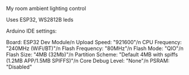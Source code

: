 My room ambient lighting control

Uses ESP32, WS2812B leds

Arduino IDE settings:

Board: ESP32 Dev Module/n
Upload Speed: "921600"/n
CPU Frequency: "240MHz (WiFi/BT)"/n
Flash Frequency: "80MHz"/n
Flash Mode: "QIO"/n
Flash Size: "4MB (32Mb)"/n
Partition Scheme: "Default 4MB with spiffs (1.2MB APP/1.5MB SPIFFS)"/n
Core Debug Level: "None"/n
PSRAM: "Disabled"

